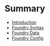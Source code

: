 # Summary

* [Introduction](README.md)
* [Foundry Syntax](syntax.md)
* [Foundry Data](data.md)
* [Foundry Config](config.md)

